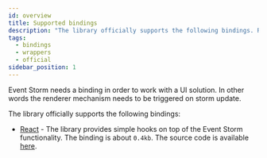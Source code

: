 ```yaml
---
id: overview
title: Supported bindings
description: "The library officially supports the following bindings. React - The library provides simple hooks on top of the Event Storm functionality. The binding is about 0.4kb"
tags:
  - bindings
  - wrappers
  - official
sidebar_position: 1
---
```


Event Storm needs a binding in order to work with a UI solution. In other words the renderer mechanism needs to be triggered on storm update.

The library officially supports the following bindings:

- [React](./react/introduction.md) - The library provides simple hooks on top of the Event Storm functionality. The binding is about `0.4kb`. The source code is available [here](https://github.com/event-storm/react-event-storm).
